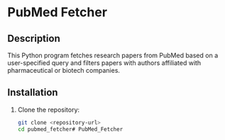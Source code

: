 # PubMed Fetcher

## Description
This Python program fetches research papers from PubMed based on a user-specified query and filters papers with authors affiliated with pharmaceutical or biotech companies.

## Installation
1. Clone the repository:
   ```bash
   git clone <repository-url>
   cd pubmed_fetcher# PubMed_Fetcher
